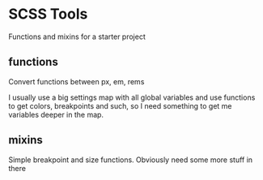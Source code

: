 # SCSS Tools

Functions and mixins for a starter project

## functions

Convert functions between px, em, rems

I usually use a big settings map with all global variables and use functions to get colors, breakpoints and such, so I need something to get me variables deeper in the map.

## mixins

Simple breakpoint and size functions. Obviously need some more stuff in there
